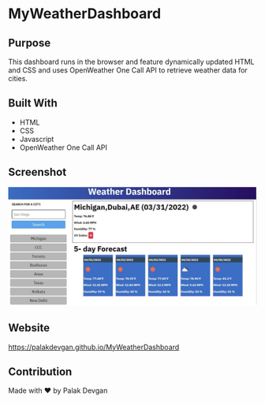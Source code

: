 # MyWeatherDashboard

## Purpose
This dashboard runs in the browser and feature dynamically updated HTML and CSS and uses OpenWeather One Call API to retrieve weather data for cities.

## Built With
* HTML
* CSS
* Javascript
* OpenWeather One Call API

## Screenshot
![Screenshot](https://github.com/palakdevgan/MyWeatherDashboard/blob/main/assets/images/Screenshot.jpg?raw=true)

## Website
https://palakdevgan.github.io/MyWeatherDashboard

## Contribution
Made with ❤️ by Palak Devgan
